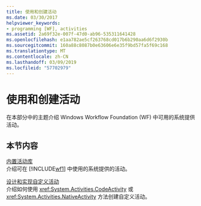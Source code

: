 ```yaml
---
title: 使用和创建活动
ms.date: 03/30/2017
helpviewer_keywords:
- programming [WF], activities
ms.assetid: 2a69f32e-007f-47d0-ab96-535311641428
ms.openlocfilehash: e1aa782ae5cf263768cd017b6b290aa6d6f2930b
ms.sourcegitcommit: 160a88c8087b0e63606e6e35f9bd57fa5f69c168
ms.translationtype: MT
ms.contentlocale: zh-CN
ms.lasthandoff: 03/09/2019
ms.locfileid: "57702979"
---
```

# <a name="using-and-creating-activities"></a>使用和创建活动
在本部分中的主题介绍 Windows Workflow Foundation (WF) 中可用的系统提供活动。  
  
## <a name="in-this-section"></a>本节内容  
 [内置活动库](net-framework-4-5-built-in-activity-library.md)  
 介绍可在 [!INCLUDE[wf1](../../../includes/wf1-md.md)] 中使用的系统提供的活动。  
  
 [设计和实现自定义活动](designing-and-implementing-custom-activities.md)  
 介绍如何使用 <xref:System.Activities.CodeActivity> 或 <xref:System.Activities.NativeActivity> 方法创建自定义活动。
